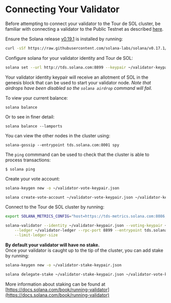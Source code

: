 # Connecting Your Validator

Before attempting to connect your validator to the Tour de SOL cluster, be familiar with connecting a validator to the Public Testnet as described [here](https://docs.solana.com/book/running-validator).

Ensure the Solana release [v0.19.1](https://github.com/solana-labs/solana/releases/tag/v0.18.1) is installed by running:

```bash
curl -sSf https://raw.githubusercontent.com/solana-labs/solana/v0.17.1/install/solana-install-init.sh | sh -s - 0.19.1
```

Configure solana for your validator identity and Tour de SOL:

```bash
solana set --url http://tds.solana.com:8899 --keypair ~/validator-keypair.json
```

Your validator identity keypair will receive an allotment of SOL in the genesis block that can be used to start your validator node. _Note that airdrops have been disabled so the `solana airdrop` command will fail._

To view your current balance:

```text
solana balance
```

Or to see in finer detail:

```text
solana balance --lamports
```

You can view the other nodes in the cluster using:

```text
solana-gossip --entrypoint tds.solana.com:8001 spy
```

The `ping` commmand can be used to check that the cluster is able to process transactions:

```text
$ solana ping
```

Create your vote account:

```bash
solana-keygen new -o ~/validator-vote-keypair.json
```
```bash
solana create-vote-account ~/validator-vote-keypair.json ~/validator-keypair.json 1 lamports
```

Connect to the Tour de SOL cluster by running:

```bash
export SOLANA_METRICS_CONFIG="host=https://tds-metrics.solana.com:8086,db=tds,u=tds_writer,p=dry_run"
```
```bash
solana-validator --identity ~/validator-keypair.json --voting-keypair ~/validator-vote-keypair.json \
    --ledger ~/validator-ledger --rpc-port 8899 --entrypoint tds.solana.com:8001 \
    --limit-ledger-size
```

**By default your validator will have no stake.**  
Once your validator is caught up to the tip of the cluster, you can add stake by running:

```bash
solana-keygen new -o ~/validator-stake-keypair.json
```
```bash
solana delegate-stake ~/validator-stake-keypair.json ~/validator-vote-keypair.json 0.5
```

More information about staking can be found at [https://docs.solana.com/book/running-validator](https://docs.solana.com/book/running-validator)

